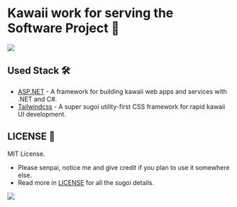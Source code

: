 # Kawaii work for serving the Software Project 🌸

<img src="https://images5.alphacoders.com/131/1316292.jpeg">

## Used Stack 🛠️

- [ASP.NET](https://dotnet.microsoft.com/en-us/apps/aspnet) - A framework for building kawaii web apps and services with .NET and C#.
- [Tailwindcss](https://tailwindcss.com/) - A super sugoi utility-first CSS framework for rapid kawaii UI development.

## LICENSE 🌟

MIT License.

- Please senpai, notice me and give credit if you plan to use it somewhere else.
- Read more in [LICENSE](./LICENSE) for all the sugoi details.

<img src="https://images7.alphacoders.com/131/1315998.jpeg">
